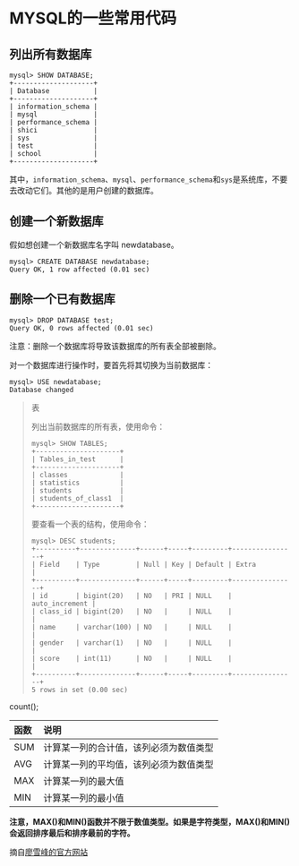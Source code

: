 # MYSQL的一些常用代码

## 列出所有数据库

```
mysql> SHOW DATABASE;
+--------------------+
| Database           |
+--------------------+
| information_schema |
| mysql              |
| performance_schema |
| shici              |
| sys                |
| test               |
| school             |
+--------------------+
```

其中，```information_schema```、```mysql```、```performance_schema```和```sys```是系统库，不要去改动它们。其他的是用户创建的数据库。

## 创建一个新数据库

假如想创建一个新数据库名字叫 newdatabase。

```
mysql> CREATE DATABASE newdatabase;
Query OK, 1 row affected (0.01 sec)
```

## 删除一个已有数据库

```
mysql> DROP DATABASE test;
Query OK, 0 rows affected (0.01 sec)
```

注意：删除一个数据库将导致该数据库的所有表全部被删除。

对一个数据库进行操作时，要首先将其切换为当前数据库：

```
mysql> USE newdatabase;
Database changed
```

> 表<br>
>
> 列出当前数据库的所有表，使用命令：
> ```
> mysql> SHOW TABLES;
> +---------------------+
> | Tables_in_test      |
> +---------------------+
> | classes             |
> | statistics          |
> | students            |
> | students_of_class1  |
> +---------------------+
> ```
>
> 要查看一个表的结构，使用命令：
> ```
> mysql> DESC students;
> +----------+--------------+------+-----+---------+----------------+
> | Field    | Type         | Null | Key | Default | Extra          |
> +----------+--------------+------+-----+---------+----------------+
> | id       | bigint(20)   | NO   | PRI | NULL    | auto_increment |
> | class_id | bigint(20)   | NO   |     | NULL    |                |
> | name     | varchar(100) | NO   |     | NULL    |                |
> | gender   | varchar(1)   | NO   |     | NULL    |                |
> | score    | int(11)      | NO   |     | NULL    |                |
> +----------+--------------+------+-----+---------+----------------+
> 5 rows in set (0.00 sec)
> ```



count();

| 函数 | 说明 |
|:-----|:-----|
|SUM|计算某一列的合计值，该列必须为数值类型|
|AVG|计算某一列的平均值，该列必须为数值类型|
|MAX|计算某一列的最大值|
|MIN|计算某一列的最小值|

**注意，MAX()和MIN()函数并不限于数值类型。如果是字符类型，MAX()和MIN()会返回排序最后和排序最前的字符。**

摘自[廖雪峰的官方网站](https://www.liaoxuefeng.com)
